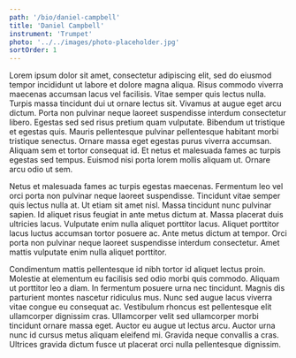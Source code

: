 ```yaml
---
path: '/bio/daniel-campbell'
title: 'Daniel Campbell'
instrument: 'Trumpet'
photo: '../../images/photo-placeholder.jpg'
sortOrder: 1
---
```


Lorem ipsum dolor sit amet, consectetur adipiscing elit, sed do eiusmod tempor incididunt ut labore et dolore magna aliqua. Risus commodo viverra maecenas accumsan lacus vel facilisis. Vitae semper quis lectus nulla. Turpis massa tincidunt dui ut ornare lectus sit. Vivamus at augue eget arcu dictum. Porta non pulvinar neque laoreet suspendisse interdum consectetur libero. Egestas sed sed risus pretium quam vulputate. Bibendum ut tristique et egestas quis. Mauris pellentesque pulvinar pellentesque habitant morbi tristique senectus. Ornare massa eget egestas purus viverra accumsan. Aliquam sem et tortor consequat id. Et netus et malesuada fames ac turpis egestas sed tempus. Euismod nisi porta lorem mollis aliquam ut. Ornare arcu odio ut sem.

Netus et malesuada fames ac turpis egestas maecenas. Fermentum leo vel orci porta non pulvinar neque laoreet suspendisse. Tincidunt vitae semper quis lectus nulla at. Ut etiam sit amet nisl. Massa tincidunt nunc pulvinar sapien. Id aliquet risus feugiat in ante metus dictum at. Massa placerat duis ultricies lacus. Vulputate enim nulla aliquet porttitor lacus. Aliquet porttitor lacus luctus accumsan tortor posuere ac. Ante metus dictum at tempor. Orci porta non pulvinar neque laoreet suspendisse interdum consectetur. Amet mattis vulputate enim nulla aliquet porttitor.

Condimentum mattis pellentesque id nibh tortor id aliquet lectus proin. Molestie at elementum eu facilisis sed odio morbi quis commodo. Aliquam ut porttitor leo a diam. In fermentum posuere urna nec tincidunt. Magnis dis parturient montes nascetur ridiculus mus. Nunc sed augue lacus viverra vitae congue eu consequat ac. Vestibulum rhoncus est pellentesque elit ullamcorper dignissim cras. Ullamcorper velit sed ullamcorper morbi tincidunt ornare massa eget. Auctor eu augue ut lectus arcu. Auctor urna nunc id cursus metus aliquam eleifend mi. Gravida neque convallis a cras. Ultrices gravida dictum fusce ut placerat orci nulla pellentesque dignissim.
